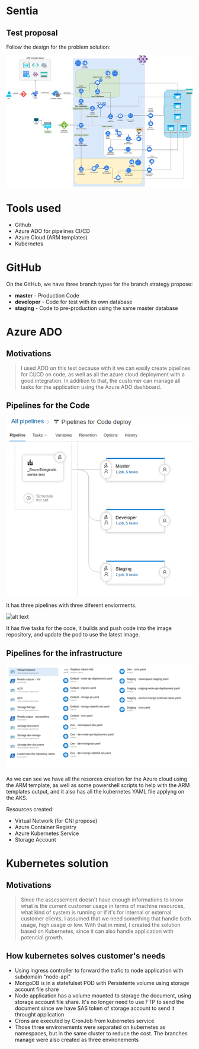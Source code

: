 # Sentia
## Test proposal

Follow the design for the problem solution:

![alt text](https://github.com/BrunoTeleginski/sentia-test/blob/master/images/solution.png?raw=true)

# Tools used
- Github
- Azure ADO for pipelines CI/CD
- Azure Cloud (ARM templates)
- Kubernetes

# GitHub
On the GitHub, we have three branch types for the branch strategy propose:
- **master** - Production Code
- **developer** - Code for test with its own database
- **staging** - Code to pre-production using the same master database


# Azure ADO
## Motivations

> I used ADO on this test because with it we can easily create pipelines for CI/CD on code, as well as all the azure cloud deployment with a good integration. In addition to that, the customer can manage all tasks for the application using the Azure ADO dashboard.

## Pipelines for the Code
![alt text](https://github.com/BrunoTeleginski/sentia-test/blob/master/images/code_pipelines.png?raw=true)

It has three pipelines with three diferent enviorments.

![alt text](https://github.com/BrunoTeleginski/sentia-test/blob/master/images/code_pipelines_tasks.png?raw=true)

It has five tasks for the code, it builds and push code into the image repository, and update the pod to use the latest image.

## Pipelines for the infrastructure
![alt text](https://github.com/BrunoTeleginski/sentia-test/blob/master/images/structure_pipeline.png?raw=true)

As we can see we have all the resorces creation for the Azure cloud using the ARM template, as well as some powershell scripts to help with the ARM templates output, and it also has all the kubernetes YAML file applyng on the AKS.

Resources created:
- Virtual Network (for CNI propose)
- Azure Container Registry
- Azure Kubernetes Service
- Storage Account


# Kubernetes solution

## Motivations
> Since the assessement doesn't have enough informations to know what is the current customer usage in terms of machine resources, what kind of system is running or if it's for internal or external customer clients, I assumed that we need something that handle both usage, high usage or low. With that in mind, I created the solution based on Kubernetes, since it can also handle application with potencial growth. 

## How kubernetes solves customer's needs
 - Using ingress controller to forward the trafic to node application with subdomain "node-api"
 - MongoDB is in a statefulset POD with Persistente volume using storage account file share
 - Node application has a volume mounted to storage the document, using storage account file share. It's no longer need to use FTP to send the document since we have SAS token of storage account to send it throught application
 - Crons are executed by CronJob from kubernetes service
 - Those three environements were separated on kubernetes as namespaces, but in the same cluster to reduce the cost. The branches manage were also created as three environements